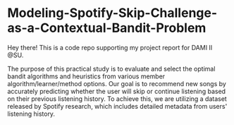 # Modeling-Spotify-Skip-Challenge-as-a-Contextual-Bandit-Problem


Hey there!
This is a code repo supporting my project report for DAMI II @SU.

The purpose of this practical study is to evaluate and select the optimal bandit algorithms and heuristics from various member algorithm/learner/method options. Our goal is to recommend new songs by accurately predicting whether the user will skip or continue listening based on their previous listening history. To achieve this, we are utilizing a dataset released by Spotify research, which includes detailed metadata from users' listening history.
